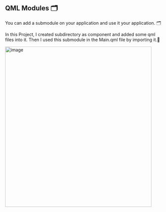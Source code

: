 ## QML Modules 🗂️

You can add a submodule on your application and use it your application. 🗂️

In this Project, I created subdirectory as component and added some qml files into it. Then I used this submodule in the Main.qml file by importing it.📖

<img width="472" height="519" alt="image" src="https://github.com/user-attachments/assets/2a7a728f-43ff-4d43-aec1-27df37443f7f" />
